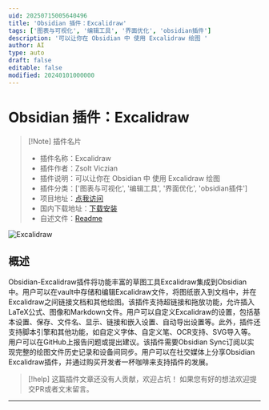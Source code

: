 ```yaml
---
uid: 20250715005640496
title: 'Obsidian 插件：Excalidraw'
tags: ['图表与可视化', '编辑工具', '界面优化', 'obsidian插件']
description: '可以让你在 Obsidian 中 使用 Excalidraw 绘图 '
author: AI
type: auto
draft: false
editable: false
modified: 20240101000000
---
```


# Obsidian 插件：Excalidraw

> [!Note] 插件名片
> - 插件名称：Excalidraw
> - 插件作者：Zsolt Viczian
> - 插件说明：可以让你在 Obsidian 中 使用 Excalidraw 绘图 
> - 插件分类：['图表与可视化', '编辑工具', '界面优化', 'obsidian插件']
> - 项目地址：[点我访问](https://github.com/zsviczian/obsidian-excalidraw-plugin)
> - 国内下载地址：[下载安装](https://pkmer.cn/products/plugin/pluginMarket/?obsidian-excalidraw-plugin)
> - 自述文件：[Readme](https://ghproxy.net/https://raw.githubusercontent.com/zsviczian/obsidian-excalidraw-plugin/master/README.md)

![Excalidraw](https://cdn.pkmer.cn/covers/obsidian-excalidraw-plugin.PNG!pkmer)

## 概述

Obsidian-Excalidraw插件将功能丰富的草图工具Excalidraw集成到Obsidian中。用户可以在vault中存储和编辑Excalidraw文件，将图纸嵌入到文档中，并在Excalidraw之间链接文档和其他绘图。该插件支持超链接和拖放功能，允许插入LaTeX公式、图像和Markdown文件。用户可以自定义Excalidraw的设置，包括基本设置、保存、文件名、显示、链接和嵌入设置、自动导出设置等。此外，插件还支持脚本引擎和其他功能，如自定义字体、自定义笔、OCR支持、SVG导入等。用户可以在GitHub上报告问题或提出建议。该插件需要Obsidian Sync订阅以实现完整的绘图文件历史记录和设备间同步。用户可以在社交媒体上分享Obsidian Excalidraw插件，并通过购买开发者一杯咖啡来支持插件的发展。


> [!help] 
> 这篇插件文章还没有人贡献，欢迎占坑！
> 如果您有好的想法欢迎提交PR或者文末留言。
> 

---


